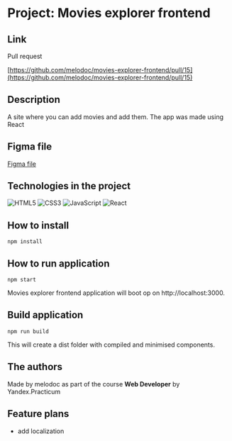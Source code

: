 # Project: Movies explorer frontend

## Link

Pull request

[https://github.com/melodoc/movies-explorer-frontend/pull/15](https://github.com/melodoc/movies-explorer-frontend/pull/15)

<!-- [Movies explorer frontend](https://melodoc.github.io/react-mesto-auth/) -->

## Description

A site where you can add movies and add them. The app was made using React

## Figma file

[Figma file](https://drive.google.com/file/d/1iDrhxPx_kNMLmqEjfWUlgAZ4f1b0RSRH/view?usp=sharing)

## Technologies in the project

![HTML5](https://img.shields.io/badge/html5-%23E34F26.svg?style=for-the-badge&logo=html5&logoColor=white) ![CSS3](https://img.shields.io/badge/css3-%231572B6.svg?style=for-the-badge&logo=css3&logoColor=white) ![JavaScript](https://img.shields.io/badge/JavaScript-ffd24a?style=for-the-badge&logo=javascript&logoColor=white) ![React](https://img.shields.io/badge/-ReactJs-61DAFB?logo=react&logoColor=white&style=for-the-badge)

## How to install

``` shell
npm install
```

## How to run application

``` shell
npm start
```

Movies explorer frontend application will boot op on http://localhost:3000.

## Build application

``` shell
npm run build
```

This will create a dist folder with compiled and minimised components.

## The authors

Made by melodoc as part of the course **Web Developer** by Yandex.Practicum

## Feature plans

- add localization

